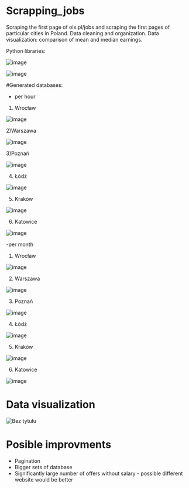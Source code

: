# Scrapping_jobs
Scraping the first page of olx.pl/jobs and scraping the first pages of particular cities in Poland. Data cleaning and organization. Data visualization: comparison of mean and median earnings.

Python libraries:

![image](https://user-images.githubusercontent.com/62389300/212398666-32117bce-6013-4a58-a7da-540202625374.png)

![image](https://user-images.githubusercontent.com/62389300/212398709-d3b53026-d85f-4879-a077-2b84055bcb53.png)

#Generated databases:
- per hour

1) Wrocław

![image](https://user-images.githubusercontent.com/62389300/212405743-2433885f-8866-464f-9951-2756582129c7.png)

2)Warszawa

![image](https://user-images.githubusercontent.com/62389300/212405835-dc06ab2c-be75-4955-993d-ba433ee6b4c9.png)

3)Poznań

![image](https://user-images.githubusercontent.com/62389300/212405901-80f57bf1-e9fc-4d34-bf1d-14070ecc9909.png)

4) Łódź

![image](https://user-images.githubusercontent.com/62389300/212405963-59dc9970-5965-4a2a-a05f-4f5291080f95.png)

5) Kraków

![image](https://user-images.githubusercontent.com/62389300/212406017-7dbbc3dd-a315-4d8e-82cf-e191ff280519.png)

6) Katowice

![image](https://user-images.githubusercontent.com/62389300/212406068-4e46aafb-cb13-4039-b4e2-71e541b3761a.png)

-per month

1) Wrocław

![image](https://user-images.githubusercontent.com/62389300/212406697-c3c8863e-3a38-4bb6-9f52-ba44f3bf8c5e.png)

2) Warszawa

![image](https://user-images.githubusercontent.com/62389300/212406858-6af6ef3c-f4f6-4376-942c-8ea00f87cb2e.png)

3) Poznań 

![image](https://user-images.githubusercontent.com/62389300/212406962-d99d7031-ef02-40ca-915c-d482715af5ce.png)

4) Łódź

![image](https://user-images.githubusercontent.com/62389300/212407061-c068f4a4-98b2-4fb5-87e8-5328b57ca57e.png)

5) Kraków

![image](https://user-images.githubusercontent.com/62389300/212407200-2bbff2c0-c648-4dd5-afbb-e536831fa383.png)

6) Katowice

![image](https://user-images.githubusercontent.com/62389300/212407269-6adfb82c-f536-4e24-817a-b77dd02f18de.png)

# Data visualization

![Bez tytułu](https://user-images.githubusercontent.com/62389300/212410152-46d5fd90-e56e-4eef-8ad3-79eaafbe3494.jpg)


# Posible improvments
- Pagination
- Bigger sets of database
- Significantly large number of offers without salary - possible different website would be better

